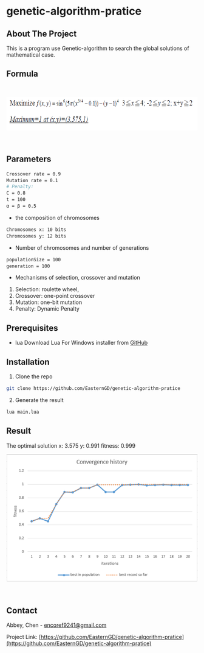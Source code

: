 # genetic-algorithm-pratice

<!-- ABOUT THE PROJECT -->
## About The Project
This is a program use Genetic-algorithm to search the global solutions of mathematical case.

## Formula
<!-- PROJECT LOGO -->
<br />
<p align="center">
<img src="images/formula.png" alt="Logo" width="659" height="87"> 
</p>
<br/>

## Parameters
```sh
Crossover rate = 0.9
Mutation rate = 0.1
# Penalty: 
C = 0.8
t = 100
α = β = 0.5 
```

* the composition of chromosomes
```sh
Chromosomes x: 10 bits
Chromosomes y: 12 bits
```

* Number of chromosomes and number of generations
```sh
populationSize = 100
generation = 100
```

* Mechanisms of selection, crossover and mutation
1. Selection: roulette wheel,
2. Crossover: one-point crossover
3. Mutation: one-bit mutation
4. Penalty: Dynamic Penalty

## Prerequisites
* lua
Download Lua For Windows installer from [GitHub](http://github.com/rjpcomputing/luaforwindows/releases)

## Installation

1. Clone the repo 
```sh
git clone https://github.com/EasternGD/genetic-algorithm-pratice
```
2. Generate the result 
```sh
lua main.lua
```
<!-- CONTACT -->

## Result
The optimal solution x: 3.575 y: 0.991 fitness: 0.999
<br />
<p align="center">
<img src="images/result_chart.png"> 
</p>
<br/>

## Contact

Abbey, Chen - encoref9241@gmail.com

Project Link: [https://github.com/EasternGD/genetic-algorithm-pratice](https://github.com/EasternGD/genetic-algorithm-pratice)
